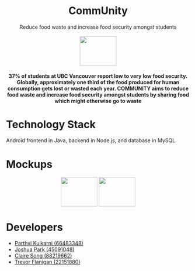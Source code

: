 # <div align="center">CommUnity</div>


<div align="center">Reduce food waste and increase food security amongst students</div>

<br/>

<div align="center"><img src="https://github.com/JoshParkSJ/CommUnity/blob/main/assets/logos/logo_art.png" width="100" height="80" style="vertical-align:middle"></div>

<div align="center">
<h4>37% of students at UBC Vancouver report low to very low food security. Globally, approximately one third of the food produced for human consumption gets lost or wasted each year. COMMUNITY aims to reduce food waste and increase food security amongst students by sharing food which might otherwise go to waste</h4>
</div>


# Technology Stack

Android frontend in Java, backend in Node.js, and database in MySQL.



# Mockups

<div align="center">
	<img src="https://github.com/JoshParkSJ/CommUnity/blob/main/assets/mockups/main_day.png" width="100" height="80" style="vertical-align:middle">
	<img src="https://github.com/JoshParkSJ/CommUnity/blob/main/assets/mockups/main_night.png" width="100" height="80" style="vertical-align:middle">
</div>



 # Developers
 - [Parthvi Kulkarni (66483348)](https://github.com/parthvi-kulkarni)
 - [Joshua Park (45091048)](https://github.com/joshparksj)
 - [Claire Song (88219662)](https://github.com/cxsong1)
 - [Trevor Flanigan (22151880)](https://github.com/trevorflanigan)

